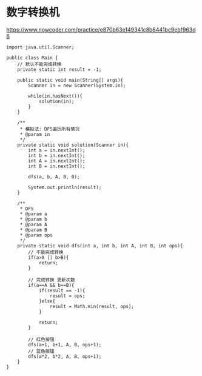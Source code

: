 # 数字转换机
https://www.nowcoder.com/practice/e870b63e149341c8b6441bc9ebf963d6

    import java.util.Scanner;
    
    public class Main {
        // 默认不能完成转换
        private static int result = -1;
    
        public static void main(String[] args){
            Scanner in = new Scanner(System.in);
    
            while(in.hasNext()){
                solution(in);
            }
        }
    
        /**
         * 模拟法: DFS遍历所有情况
         * @param in
         */
        private static void solution(Scanner in){
            int a = in.nextInt();
            int b = in.nextInt();
            int A = in.nextInt();
            int B = in.nextInt();
    
            dfs(a, b, A, B, 0);
    
            System.out.println(result);
        }
    
        /**
         * DFS
         * @param a
         * @param b
         * @param A
         * @param B
         * @param ops
         */
        private static void dfs(int a, int b, int A, int B, int ops){
            // 不能完成转换
            if(a>A || b>B){
                return;
            }
    
            // 完成转换 更新次数
            if(a==A && b==B){
                if(result == -1){
                    result = ops;
                }else{
                    result = Math.min(result, ops);
                }
    
                return;
            }
    
            // 红色按钮
            dfs(a+1, b+1, A, B, ops+1);
            // 蓝色按钮
            dfs(a*2, b*2, A, B, ops+1);
        }
    }
    

